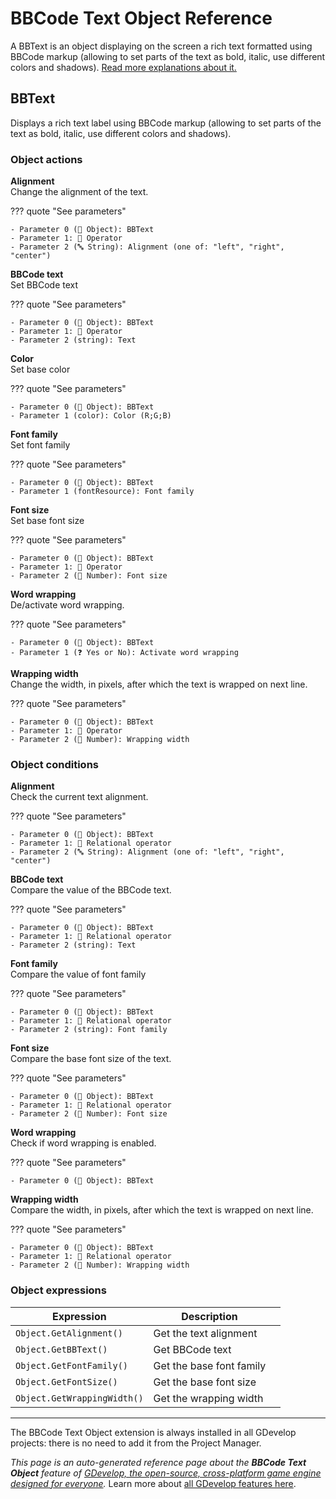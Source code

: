 # BBCode Text Object Reference

A BBText is an object displaying on the screen a rich text formatted using BBCode markup (allowing to set parts of the text as bold, italic, use different colors and shadows). [Read more explanations about it.](/gdevelop5/objects/bbtext)



## BBText 

Displays a rich text label using BBCode markup (allowing to set parts of the text as bold, italic, use different colors and shadows). 

### Object actions

**Alignment**  
Change the alignment of the text.

??? quote "See parameters"

    - Parameter 0 (👾 Object): BBText
    - Parameter 1: 🟰 Operator
    - Parameter 2 (🔤 String): Alignment (one of: "left", "right", "center")

**BBCode text**  
Set BBCode text

??? quote "See parameters"

    - Parameter 0 (👾 Object): BBText
    - Parameter 1: 🟰 Operator
    - Parameter 2 (string): Text

**Color**  
Set base color

??? quote "See parameters"

    - Parameter 0 (👾 Object): BBText
    - Parameter 1 (color): Color (R;G;B)

**Font family**  
Set font family

??? quote "See parameters"

    - Parameter 0 (👾 Object): BBText
    - Parameter 1 (fontResource): Font family

**Font size**  
Set base font size

??? quote "See parameters"

    - Parameter 0 (👾 Object): BBText
    - Parameter 1: 🟰 Operator
    - Parameter 2 (🔢 Number): Font size

**Word wrapping**  
De/activate word wrapping.

??? quote "See parameters"

    - Parameter 0 (👾 Object): BBText
    - Parameter 1 (❓ Yes or No): Activate word wrapping

**Wrapping width**  
Change the width, in pixels, after which the text is wrapped on next line.

??? quote "See parameters"

    - Parameter 0 (👾 Object): BBText
    - Parameter 1: 🟰 Operator
    - Parameter 2 (🔢 Number): Wrapping width

### Object conditions

**Alignment**  
Check the current text alignment.

??? quote "See parameters"

    - Parameter 0 (👾 Object): BBText
    - Parameter 1: 🟰 Relational operator
    - Parameter 2 (🔤 String): Alignment (one of: "left", "right", "center")

**BBCode text**  
Compare the value of the BBCode text.

??? quote "See parameters"

    - Parameter 0 (👾 Object): BBText
    - Parameter 1: 🟰 Relational operator
    - Parameter 2 (string): Text

**Font family**  
Compare the value of font family

??? quote "See parameters"

    - Parameter 0 (👾 Object): BBText
    - Parameter 1: 🟰 Relational operator
    - Parameter 2 (string): Font family

**Font size**  
Compare the base font size of the text.

??? quote "See parameters"

    - Parameter 0 (👾 Object): BBText
    - Parameter 1: 🟰 Relational operator
    - Parameter 2 (🔢 Number): Font size

**Word wrapping**  
Check if word wrapping is enabled.

??? quote "See parameters"

    - Parameter 0 (👾 Object): BBText

**Wrapping width**  
Compare the width, in pixels, after which the text is wrapped on next line.

??? quote "See parameters"

    - Parameter 0 (👾 Object): BBText
    - Parameter 1: 🟰 Relational operator
    - Parameter 2 (🔢 Number): Wrapping width

### Object expressions

| Expression | Description |  |
|-----|-----|-----|
| `Object.GetAlignment()` | Get the text alignment ||
| `Object.GetBBText()` | Get BBCode text ||
| `Object.GetFontFamily()` | Get the base font family ||
| `Object.GetFontSize()` | Get the base font size ||
| `Object.GetWrappingWidth()` | Get the wrapping width ||



---

The BBCode Text Object extension is always installed in all GDevelop projects: there is no need to add it from the Project Manager.

*This page is an auto-generated reference page about the **BBCode Text Object** feature of [GDevelop, the open-source, cross-platform game engine designed for everyone](https://gdevelop.io/).* Learn more about [all GDevelop features here](/gdevelop5/all-features).